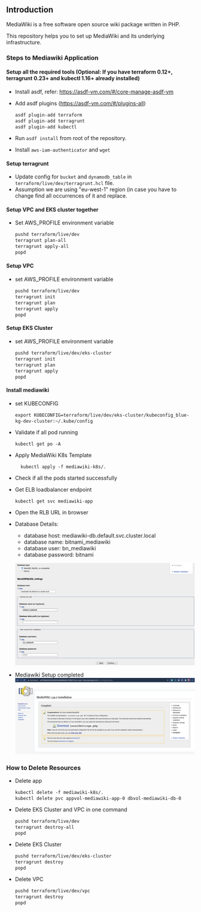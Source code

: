 ## Introduction
MediaWiki is a free software open source wiki package written in PHP.

This repository helps you to set up MediaWiki and its underlying infrastructure.

### Steps to Mediawiki Application
#### Setup all the required tools (Optional: If you have terraform 0.12+, terragrunt 0.23+ and kubectl 1.16+ already installed)
* Install asdf, refer: https://asdf-vm.com/#/core-manage-asdf-vm
* Add asdf plugins (https://asdf-vm.com/#/plugins-all)
    ```
    asdf plugin-add terraform
    asdf plugin-add terragrunt
    asdf plugin-add kubectl
    ```

* Run `asdf install` from root of the repository.
* Install `aws-iam-authenticator` and `wget`

#### Setup terragrunt
* Update config for `bucket` and `dynamodb_table` in `terraform/live/dev/terragrunt.hcl` file.
* Assumption we are using "eu-west-1" region (in case you have to change find all occurrences of it and replace.

#### Setup VPC and EKS cluster together

  * Set AWS_PROFILE environment variable
      ```
      pushd terraform/live/dev
      terragrunt plan-all
      terragrunt apply-all
      popd
      ```
    
#### Setup VPC
* set AWS_PROFILE environment variable
    ```
    pushd terraform/live/dev
    terragrunt init
    terragrunt plan
    terragrunt apply
    popd
    ```
  
#### Setup EKS Cluster
  * set AWS_PROFILE environment variable
      ```
      pushd terraform/live/dev/eks-cluster
      terragrunt init
      terragrunt plan
      terragrunt apply
      popd
      ```

#### Install mediawiki
  * set KUBECONFIG
    ```
    export KUBECONFIG=terraform/live/dev/eks-cluster/kubeconfig_blue-kg-dev-cluster:~/.kube/config
    ```
  * Validate if all pod running
    ```
    kubectl get po -A
    ```
  * Apply MediaWiki K8s Template
    ```
      kubectl apply -f mediawiki-k8s/.
    ```
  * Check if all the pods started successfully
  * Get ELB loadbalancer endpoint
    ```
    kubectl get svc mediawiki-app
    ```
  * Open the RLB URL in browser
  * Database Details:
    - database host: mediawiki-db.default.svc.cluster.local
    - database name: bitnami_mediawiki
    - database user: bn_mediawiki
    - database password: bitnami
    
    ![Database Configuration](database-setup.png)
    
  * Mediawiki Setup completed
  ![Setup Completed](mediawiki-setup.png)
  


### How to Delete Resources
  * Delete app
    ```
    kubectl delete -f mediawiki-k8s/.
    kubectl delete pvc appvol-mediawiki-app-0 dbvol-mediawiki-db-0
    ```
    
  * Delete EKS Cluster and VPC in one command
    ```
    pushd terraform/live/dev
    terragrunt destroy-all
    popd
    ```
    
  * Delete EKS Cluster
    ```
    pushd terraform/live/dev/eks-cluster
    terragrunt destroy
    popd
    ```
  * Delete VPC 
    ```
    pushd terraform/live/dev/vpc
    terragrunt destroy
    popd
    ```
